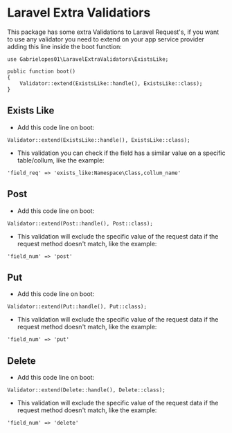 # Laravel Extra Validatiors

This package has some extra Validations to Laravel Request's, if you want to use any validator you need to extend on your app service provider adding this line inside the boot function:

```
use Gabrielopes01\LaravelExtraValidators\ExistsLike;

public function boot()
{
    Validator::extend(ExistsLike::handle(), ExistsLike::class);
}
```

## Exists Like
- Add this code line on boot:

```
Validator::extend(ExistsLike::handle(), ExistsLike::class);
```

- This validation you can check if the field has a similar value on a specific table/collum, like the example:

```
'field_req' => 'exists_like:Namespace\Class,collum_name'
```

## Post
- Add this code line on boot:

```
Validator::extend(Post::handle(), Post::class);
```

- This validation will exclude the specific value of the request data if the request method doesn't match, like the example:

```
'field_num' => 'post'
```

## Put
- Add this code line on boot:

```
Validator::extend(Put::handle(), Put::class);
```

- This validation will exclude the specific value of the request data if the request method doesn't match, like the example:

```
'field_num' => 'put'
```

## Delete
- Add this code line on boot:

```
Validator::extend(Delete::handle(), Delete::class);
```

- This validation will exclude the specific value of the request data if the request method doesn't match, like the example:

```
'field_num' => 'delete'
```
